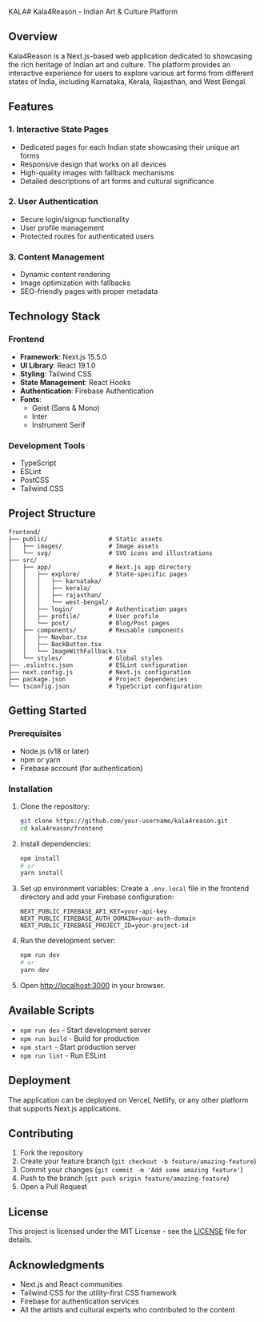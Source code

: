 KALA# Kala4Reason - Indian Art & Culture Platform

## Overview
Kala4Reason is a Next.js-based web application dedicated to showcasing the rich heritage of Indian art and culture. The platform provides an interactive experience for users to explore various art forms from different states of India, including Karnataka, Kerala, Rajasthan, and West Bengal.

## Features

### 1. Interactive State Pages
- Dedicated pages for each Indian state showcasing their unique art forms
- Responsive design that works on all devices
- High-quality images with fallback mechanisms
- Detailed descriptions of art forms and cultural significance

### 2. User Authentication
- Secure login/signup functionality
- User profile management
- Protected routes for authenticated users

### 3. Content Management
- Dynamic content rendering
- Image optimization with fallbacks
- SEO-friendly pages with proper metadata

## Technology Stack

### Frontend
- **Framework**: Next.js 15.5.0
- **UI Library**: React 19.1.0
- **Styling**: Tailwind CSS
- **State Management**: React Hooks
- **Authentication**: Firebase Authentication
- **Fonts**:
  - Geist (Sans & Mono)
  - Inter
  - Instrument Serif

### Development Tools
- TypeScript
- ESLint
- PostCSS
- Tailwind CSS

## Project Structure

```
frontend/
├── public/                 # Static assets
│   ├── images/             # Image assets
│   └── svg/                # SVG icons and illustrations
├── src/
│   ├── app/                # Next.js app directory
│   │   ├── explore/        # State-specific pages
│   │   │   ├── karnataka/
│   │   │   ├── kerala/
│   │   │   ├── rajasthan/
│   │   │   └── west-bengal/
│   │   ├── login/          # Authentication pages
│   │   ├── profile/        # User profile
│   │   └── post/           # Blog/Post pages
│   ├── components/         # Reusable components
│   │   ├── Navbar.tsx
│   │   ├── BackButton.tsx
│   │   └── ImageWithFallback.tsx
│   └── styles/             # Global styles
├── .eslintrc.json          # ESLint configuration
├── next.config.js          # Next.js configuration
├── package.json            # Project dependencies
└── tsconfig.json           # TypeScript configuration
```

## Getting Started

### Prerequisites
- Node.js (v18 or later)
- npm or yarn
- Firebase account (for authentication)

### Installation

1. Clone the repository:
   ```bash
   git clone https://github.com/your-username/kala4reason.git
   cd kala4reason/frontend
   ```

2. Install dependencies:
   ```bash
   npm install
   # or
   yarn install
   ```

3. Set up environment variables:
   Create a `.env.local` file in the frontend directory and add your Firebase configuration:
   ```
   NEXT_PUBLIC_FIREBASE_API_KEY=your-api-key
   NEXT_PUBLIC_FIREBASE_AUTH_DOMAIN=your-auth-domain
   NEXT_PUBLIC_FIREBASE_PROJECT_ID=your-project-id
   ```

4. Run the development server:
   ```bash
   npm run dev
   # or
   yarn dev
   ```

5. Open [http://localhost:3000](http://localhost:3000) in your browser.

## Available Scripts

- `npm run dev` - Start development server
- `npm run build` - Build for production
- `npm start` - Start production server
- `npm run lint` - Run ESLint

## Deployment

The application can be deployed on Vercel, Netlify, or any other platform that supports Next.js applications.

## Contributing

1. Fork the repository
2. Create your feature branch (`git checkout -b feature/amazing-feature`)
3. Commit your changes (`git commit -m 'Add some amazing feature'`)
4. Push to the branch (`git push origin feature/amazing-feature`)
5. Open a Pull Request

## License

This project is licensed under the MIT License - see the [LICENSE](LICENSE) file for details.

## Acknowledgments

- Next.js and React communities
- Tailwind CSS for the utility-first CSS framework
- Firebase for authentication services
- All the artists and cultural experts who contributed to the content
